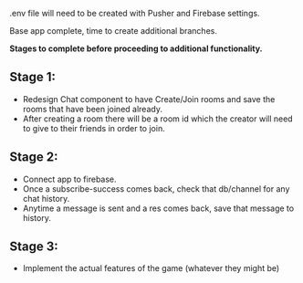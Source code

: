 
.env file will need to be created with Pusher and Firebase settings.

Base app complete, time to create additional branches.

**Stages to complete before proceeding to additional functionality.**

  ## Stage 1:

  - Redesign Chat component to have Create/Join rooms and save the rooms that have been joined already.
  - After creating a room there will be a room id which the creator will need to give to their friends in order to join.

  ## Stage 2:
  
  - Connect app to firebase.
  - Once a subscribe-success comes back, check that db/channel for any chat history.
  - Anytime a message is sent and a res comes back, save that message to history.

  ## Stage 3:

  - Implement the actual features of the game (whatever they might be)